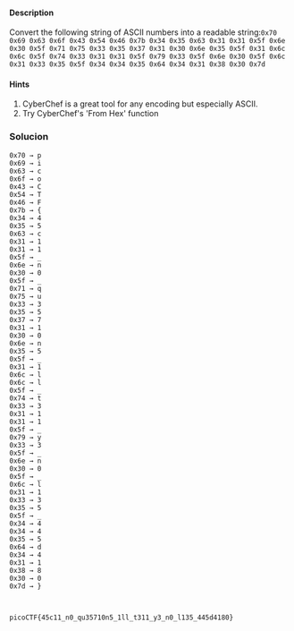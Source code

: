 
#### Description

Convert the following string of ASCII numbers into a readable string:`0x70 0x69 0x63 0x6f 0x43 0x54 0x46 0x7b 0x34 0x35 0x63 0x31 0x31 0x5f 0x6e 0x30 0x5f 0x71 0x75 0x33 0x35 0x37 0x31 0x30 0x6e 0x35 0x5f 0x31 0x6c 0x6c 0x5f 0x74 0x33 0x31 0x31 0x5f 0x79 0x33 0x5f 0x6e 0x30 0x5f 0x6c 0x31 0x33 0x35 0x5f 0x34 0x34 0x35 0x64 0x34 0x31 0x38 0x30 0x7d`

#### Hints 

1. CyberChef is a great tool for any encoding but especially ASCII.
2. Try CyberChef's 'From Hex' function


### Solucion

```
0x70 → p
0x69 → i
0x63 → c
0x6f → o
0x43 → C
0x54 → T
0x46 → F
0x7b → {
0x34 → 4
0x35 → 5
0x63 → c
0x31 → 1
0x31 → 1
0x5f → _
0x6e → n
0x30 → 0
0x5f → _
0x71 → q
0x75 → u
0x33 → 3
0x35 → 5
0x37 → 7
0x31 → 1
0x30 → 0
0x6e → n
0x35 → 5
0x5f → _
0x31 → 1
0x6c → l
0x6c → l
0x5f → _
0x74 → t
0x33 → 3
0x31 → 1
0x31 → 1
0x5f → _
0x79 → y
0x33 → 3
0x5f → _
0x6e → n
0x30 → 0
0x5f → _
0x6c → l
0x31 → 1
0x33 → 3
0x35 → 5
0x5f → _
0x34 → 4
0x34 → 4
0x35 → 5
0x64 → d
0x34 → 4
0x31 → 1
0x38 → 8
0x30 → 0
0x7d → }



picoCTF{45c11_n0_qu35710n5_1ll_t311_y3_n0_l135_445d4180}

```